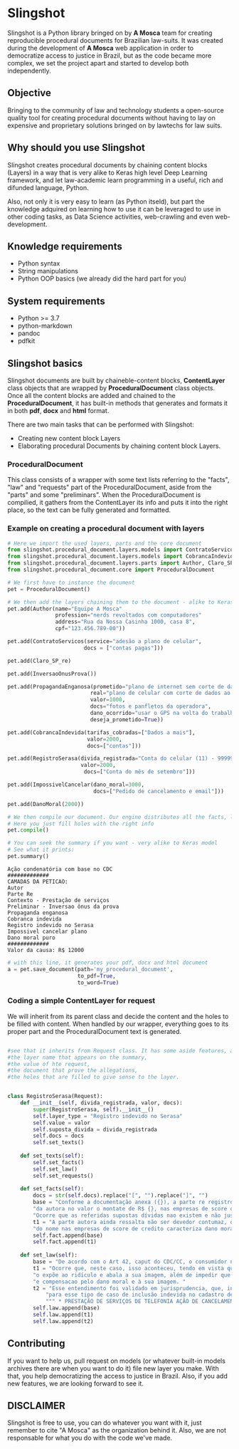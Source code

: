 # Slingshot
Slingshot is a Python library bringed on by **A Mosca** team for creating reproducible procedural documents for Brazilian law-suits. It was created during the development of **A Mosca** web application in order to democratize access to justice in Brazil, but as the code became more complex, we set the project apart and started to develop both independently. 

## Objective
Bringing to the community of law and technology students a open-source quality tool for creating procedural documents without having to lay on expensive and proprietary solutions bringed on by lawtechs for law suits. 

## Why should you use Slingshot
Slingshot creates procedural documents by chaining content blocks (Layers) in a way that is very alike to Keras high level Deep Learning framework, and let law-academic learn programming in a useful, rich and difunded language, Python. 

Also, not only it is very easy to learn (as Python itseld), but part the knowledge adquired on learning how to use it can be leveraged to use in other coding tasks, as Data Science activities, web-crawling and even web-development.

## Knowledge requirements
 * Python syntax
 * String manipulations
 * Python OOP basics (we already did the hard part for you)
 
 ## System requirements
  * Python >= 3.7
  * python-markdown
  * pandoc
  * pdfkit
  
 ## Slingshot basics
 Slingshot documents are built by chaineble-content blocks, **ContentLayer** class objects that are wrapped by **ProceduralDocument** class objects. Once all the content blocks are added and chained to the **ProceduralDocument**, it has built-in methods that generates and formats it in both **pdf**, **docx** and **html** format. 
 
 There are two main tasks that can be performed with Slingshot:
  * Creating new content block Layers
  * Elaborating procedural Documents by chaining content block Layers.
  
  ### ProceduralDocument
  This class consists of a wrapper with some text lists referring to the "facts", "law" and "requests" part of the ProceduralDocument, aside from the "parts" and some "preliminars". When the ProceduralDocument is compilied, it gathers from the ContentLayer its info and puts it into the right place, so the text can be fully generated and formatted.
  
  ### Example on creating a procedural document with layers
  
   
```python
# Here we import the used layers, parts and the core document
from slingshot.procedural_document.layers.models import ContratoServicos, InversaoOnusProva, PropagandaEnganosa
from slingshot.procedural_document.layers.models import CobrancaIndevida, ImpossivelCancelar, DanoMoral, RegistroSerasa
from slingshot.procedural_document.layers.parts import Author, Claro_SP_re
from slingshot.procedural_document.core import ProceduralDocument
```

```python
# We first have to instance the document
pet = ProceduralDocument()
```


```python
# We then add the layers chaining them to the document - alike to Keras
pet.add(Author(name="Equipe A Mosca"
               profession="nerds revoltados com computadores"
               address="Rua da Nossa Casinha 1000, casa 8",
               cpf="123.456.789-00"))

pet.add(ContratoServicos(service="adesão a plano de celular",
                        docs = ["contas pagas"]))

pet.add(Claro_SP_re)

pet.add(InversaoOnusProva())

pet.add(PropagandaEnganosa(prometido="plano de internet sem corte de dados",
                          real="plano de celular com corte de dados ao fim da franquia",
                          valor=1000,
                          docs="fotos e panfletos da operadora",
                          dano_ocorrido="usar o GPS na volta do trabalho, para não se atrasar para buscar o amigo",
                          deseja_prometido=True))

pet.add(CobrancaIndevida(tarifas_cobradas=["Dados a mais"],
                         valor=2000,
                         docs=["contas"]))

pet.add(RegistroSerasa(divida_registrada="Conta do celular (11) - 99999-8888",
                       valor=2000,
                        docs=["Conta do mês de setembro"]))

pet.add(ImpossivelCancelar(dano_moral=3000,
                           docs=["Pedido de cancelamento e email"]))

pet.add(DanoMoral(2000))
```

```python
# We then compile our document. Our engine distributes all the facts, law and requests on their specific fields to generate the document
# Here you just fill holes with the right info
pet.compile()
```

```python
# You can seek the summary if you want - very alike to Keras model
# See what it prints:
pet.summary()
```

```
Ação condenatória com base no CDC
#############
CAMADAS DA PETICAO:
Autor
Parte Re
Contexto - Prestação de serviços
Preliminar - Inversao ônus da prova
Propaganda enganosa
Cobranca indevida
Registro indevido no Serasa
Impossivel cancelar plano
Dano moral puro
#############
Valor da causa: R$ 12000
```

```python
# with this line, it generates your pdf, docx and html document
a = pet.save_document(path='my_procedural_document',
                      to_pdf=True,
                      to_word=True)
```

### Coding a simple ContentLayer for request

We will inherit from its parent class and decide the content and the holes to be filled with content. When handled by our wrapper, everything goes to its proper part and the ProceduralDocument text is generated.
```python

#see that it inherits from Request class. It has some aside features, as
#the layer name that appears on the summary,
#the value of hte request,
#the document that prove the allegations,
#the holes that are filled to give sense to the layer.


class RegistroSerasa(Request):
    def __init__(self, divida_registrada, valor, docs):
        super(RegistroSerasa, self).__init__()
        self.layer_type = "Registro indevido no Serasa"
        self.value = valor
        self.suposta_divida = divida_registrada
        self.docs = docs
        self.set_texts()
    
    def set_texts(self):
        self.set_facts()
        self.set_law()
        self.set_requests()
    
    def set_facts(self):
        docs = str(self.docs).replace("[", "").replace("]", "")
        base = "Conforme a documentação anexa ({}), a parte re registrou divida inexistente " \
        "da autora no valor o montate de R$ {}, nas empresas de score de crédito, a título de {}. " \
        "Ocorre que as referidas supostas dívidas nao existem e não justificam o cadastro nos bancos de score de crédito.".format(docs, self.value, self.suposta_divida)
        t1 = "A parte autora ainda ressalta não ser devedor contumaz, de forma que o registro indevido " \
        "do nome nas empresas de score de credito caracteriza dano moral."
        self.fact.append(base)
        self.fact.append(t1)
        
    def set_law(self):
        base = "De acordo com o Art 42, caput do CDC/CC, o consumidor não será exposto a ridículo quando da cobrança de dívidas. (*Art. 42. Na cobrança de débitos, o consumidor inadimplente não será exposto a ridículo, nem será submetido a qualquer tipo de constrangimento ou ameaça.*)"
        t1 = "Ocorre que, neste caso, isso aconteceu, tendo em vista que a inserção de seu nome indevidamente no cadastro de devedores " \
        "o expõe ao ridículo e abala a sua imagem, além de impedir que adquira crédito no mercado. Por isso, deve haver remoção imediata de seu nome dos respectivos cadastros "\
        "e compensacao pelo dano moral e à sua imagem. "
        t2 = "Esse entendimento foi validado em jurisprudencia, que, inclusive, reconhece a existência de dano moral "\
            "para esse tipo de caso de inclusão indevida no cadastro de devedores do Serasa:\n\n"\
            """ * PRESTAÇÃO DE SERVIÇOS DE TELEFONIA AÇÃO DE CANCELAMENTO DE COBRANÇA INDEVIDA E DE REGISTRO INDEVIDO JUNTO AO SERASA/SPCC/C REPARAÇÃO DE DANOS MORAIS COM PEDIDO DE TUTELA ANTECIPADA INEXIGIBILIDADE DOS DÉBITOS SERVIÇO CONTRATADO FUNCIONAMENTO NÃO COMPROVADO PESSOA JURÍDICA NEGATIVAÇÃO INDEVIDA DO NOME DA AUTORA EM ÓRGÃOS DE PROTEÇÃO AO CRÉDITO DANO MORALCARACTERIZADO SENTENÇA QUE ARBITROU QUANTIA EM CONFORMIDADE COMOS CRITÉRIOS DE PROPORCIONALIDADE E RAZOABILIDADE INDENIZAÇÃO DEVIDA FIXADA EM R$ 10.000,00 VALOR MANTIDO SENTENÇA MANTIDA. *TJSP- Apelação cível AC :  0058685-32.2012.8.26.0114 publicado em 24/01/2017*"""
        self.law.append(base)
        self.law.append(t1)
        self.law.append(t2)
```
  ## Contributing
  If you want to help us, pull request on models (or whatever built-in models archives there are when you want to do it) file new layer you make. With that, you help democratizing the access to justice in Brazil. Also, if you add new features, we are looking forward to see it.
  
  ## DISCLAIMER
  Slingshot is free to use, you can do whatever you want with it, just remember to cite "A Mosca" as the organization behind it. Also, we are not responsable for what you do with the code we've made.
  
